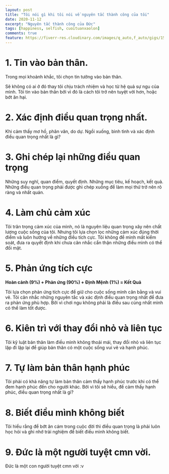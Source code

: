 ```yaml
---
layout: post
title: "Tôi nói gì khi tôi nói về nguyên tắc thành công của tôi"
date: 2020-11-12
excerpt: "Nguyên tắc thành công của Đức"
tags: [happiness, selfish, cuoituanxaolon]
comments: true
feature: https://fiverr-res.cloudinary.com/images/q_auto,f_auto/gigs/154602312/original/8122f69ee57284812be8cfa9e197b9971f8effbc/create-chill-sad-music-video.jpg
---
```


# 1. Tin vào bản thân.

Trong mọi khoảnh khắc, tôi chọn tin tưởng vào bản thân.

Sẽ không có ai ở đó thay tôi chịu trách nhiệm và học từ hệ quả sự ngu của mình. Tôi tin vào bản thân bởi vì đó là cách tôi trở nên tuyệt vời hơn, hoặc bớt ăn hại.

# 2. Xác định điều quan trọng nhất.

Khi cảm thấy mơ hồ, phân vân, do dự. Ngồi xuống, bình tình và xác định điều quan trọng nhất là gì? 

# 3. Ghi chép lại những điều quan trọng

Những suy nghĩ, quan điểm, quyết định. Những mục tiêu, kế hoạch, kết quả. Những điều quan trọng phải được ghi chép xuống để làm mọi thứ trở nên rõ ràng và nhất quán. 

# 4. Làm chủ cảm xúc

Tôi trân trọng cảm xúc của mình, nó là nguyên liệu quan trọng xây nên chất lượng cuộc sống của tôi. Nhưng tôi lựa chọn lọc những cảm xúc đúng thời điểm và luôn hướng về những điều tích cực. Tôi không để mình mất kiểm soát, đưa ra quyết định khi chưa cân nhắc cẩn thận những điều mình có thể đối mặt. 

# 5. Phản ứng tích cực

**Hoàn cảnh (9%) + Phản ứng (90%) + Định Mệnh (1%) = Kết Quả**

Tôi lựa chọn phản ứng tích cực để giữ cho cuộc sống mình cân bằng và vui vẽ. Tôi cân nhắc những nguyên tắc và xác định điều quan trọng nhất để đưa ra phản ứng phù hợp. Bởi vì chơi ngu không phải là điều sau cùng nhất mình có thể làm tốt được.

# 6. Kiên trì với thay đổi nhỏ và liên tục

Tôi kỹ luật bản thân làm điều mình không thoải mái, thay đổi nhỏ và liên tục lặp đi lặp lại để giúp bản thân có một cuộc sống vui vẽ và hạnh phúc. 

# 7. Tự làm bản thân hạnh phúc

Tôi phải có khả năng tự làm bản thân cảm thấy hạnh phúc trước khi có thể đem hạnh phúc đến cho người khác. Bởi vì tôi sẽ hiểu, để cảm thấy hạnh phúc, điều quan trọng nhất là gì? 

# 8. Biết điều mình không biết

Tôi hiểu rằng để bớt ăn cám trong cuộc đời thì điều quan trọng là phải luôn học hỏi và ghi nhớ trải nghiệm để biết điều mình không biết.

# 9. Đức là một người tuyệt cmn vời.

Đức là một con người tuyệt cmn vời :v
